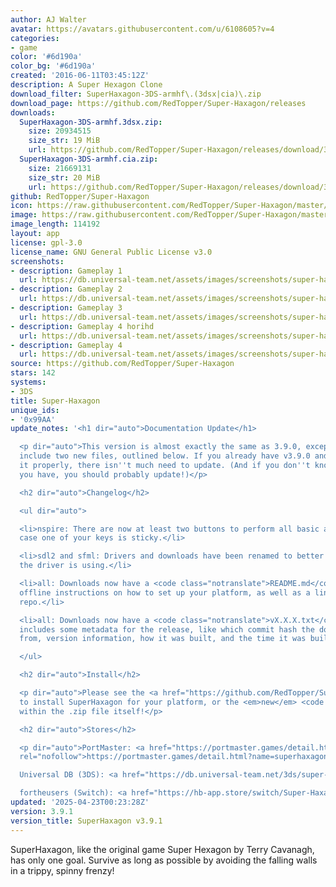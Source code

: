 ```yaml
---
author: AJ Walter
avatar: https://avatars.githubusercontent.com/u/6108605?v=4
categories:
- game
color: '#6d190a'
color_bg: '#6d190a'
created: '2016-06-11T03:45:12Z'
description: A Super Hexagon Clone
download_filter: SuperHaxagon-3DS-armhf\.(3dsx|cia)\.zip
download_page: https://github.com/RedTopper/Super-Haxagon/releases
downloads:
  SuperHaxagon-3DS-armhf.3dsx.zip:
    size: 20934515
    size_str: 19 MiB
    url: https://github.com/RedTopper/Super-Haxagon/releases/download/3.9.1/SuperHaxagon-3DS-armhf.3dsx.zip
  SuperHaxagon-3DS-armhf.cia.zip:
    size: 21669131
    size_str: 20 MiB
    url: https://github.com/RedTopper/Super-Haxagon/releases/download/3.9.1/SuperHaxagon-3DS-armhf.cia.zip
github: RedTopper/Super-Haxagon
icon: https://raw.githubusercontent.com/RedTopper/Super-Haxagon/master/media/icon-3ds.png
image: https://raw.githubusercontent.com/RedTopper/Super-Haxagon/master/media/banner.png
image_length: 114192
layout: app
license: gpl-3.0
license_name: GNU General Public License v3.0
screenshots:
- description: Gameplay 1
  url: https://db.universal-team.net/assets/images/screenshots/super-haxagon/gameplay-1.png
- description: Gameplay 2
  url: https://db.universal-team.net/assets/images/screenshots/super-haxagon/gameplay-2.png
- description: Gameplay 3
  url: https://db.universal-team.net/assets/images/screenshots/super-haxagon/gameplay-3.png
- description: Gameplay 4 horihd
  url: https://db.universal-team.net/assets/images/screenshots/super-haxagon/gameplay-4-horihd.png
- description: Gameplay 4
  url: https://db.universal-team.net/assets/images/screenshots/super-haxagon/gameplay-4.png
source: https://github.com/RedTopper/Super-Haxagon
stars: 142
systems:
- 3DS
title: Super-Haxagon
unique_ids:
- '0x99AA'
update_notes: '<h1 dir="auto">Documentation Update</h1>

  <p dir="auto">This version is almost exactly the same as 3.9.0, except the downloads
  include two new files, outlined below. If you already have v3.9.0 and have installed
  it properly, there isn''t much need to update. (And if you don''t know what version
  you have, you should probably update!)</p>

  <h2 dir="auto">Changelog</h2>

  <ul dir="auto">

  <li>nspire: There are now at least two buttons to perform all basic actions, in
  case one of your keys is sticky.</li>

  <li>sdl2 and sfml: Drivers and downloads have been renamed to better show what back-end
  the driver is using.</li>

  <li>all: Downloads now have a <code class="notranslate">README.md</code> that gives
  offline instructions on how to set up your platform, as well as a link back to this
  repo.</li>

  <li>all: Downloads now have a <code class="notranslate">vX.X.X.txt</code> file that
  includes some metadata for the release, like which commit hash the download came
  from, version information, how it was built, and the time it was built.</li>

  </ul>

  <h2 dir="auto">Install</h2>

  <p dir="auto">Please see the <a href="https://github.com/RedTopper/Super-Haxagon/blob/master/README.md">README.md</a>
  to install SuperHaxagon for your platform, or the <em>new</em> <code class="notranslate">README.md</code>
  within the .zip file itself!</p>

  <h2 dir="auto">Stores</h2>

  <p dir="auto">PortMaster: <a href="https://portmaster.games/detail.html?name=superhaxagon"
  rel="nofollow">https://portmaster.games/detail.html?name=superhaxagon</a><br>

  Universal DB (3DS): <a href="https://db.universal-team.net/3ds/super-haxagon" rel="nofollow">https://db.universal-team.net/3ds/super-haxagon</a><br>

  fortheusers (Switch): <a href="https://hb-app.store/switch/Super-Haxagon" rel="nofollow">https://hb-app.store/switch/Super-Haxagon</a></p>'
updated: '2025-04-23T00:23:28Z'
version: 3.9.1
version_title: SuperHaxagon v3.9.1
---
```

SuperHaxagon, like the original game Super Hexagon by Terry Cavanagh, has only one goal. Survive as long as possible by avoiding the falling walls in a trippy, spinny frenzy!